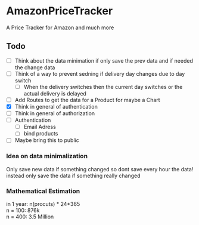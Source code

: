 # AmazonPriceTracker
A Price Tracker for Amazon and much more

## Todo
* [ ] Think about the data minimation if only save the prev data and if needed the change data
* [ ] Think of a way to prevent sedning if delivery day changes due to day switch
    * [ ] When the delivery switches then the current day switches or the actual delivery is delayed
* [ ] Add Routes to get the data for a Product for maybe a Chart
* [x] Think in general of authentication
* [ ] Think in general of authorization
* [ ] Authentication
    * [ ] Email Adress
    * [ ] bind products
* [ ] Maybe bring this to public

### Idea on data minimalization
Only save new data if something changed so dont save every hour the data! instead only save the data if something really changed

### Mathematical Estimation
in 1 year: n(procuts) * 24*365\
n = 100: 876k\
n = 400: 3.5 Million